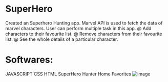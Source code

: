 # SuperHero
Created an Superhero Hunting app. Marvel API is used to fetch the data of marvel characters. User can perform multiple task in this app.
@ Add characters to their favourite list.
@ Remove characters from their favourite list.
@ See the whole details of a particular character.
# Softwares:
JAVASCRIPT
CSS
HTML
SuperHero Hunter
Home
Favorites
![image](https://github.com/Ash25-chahare/SuperHero/assets/123397357/f922b189-e03f-477f-98ba-deceb282b2a0)
